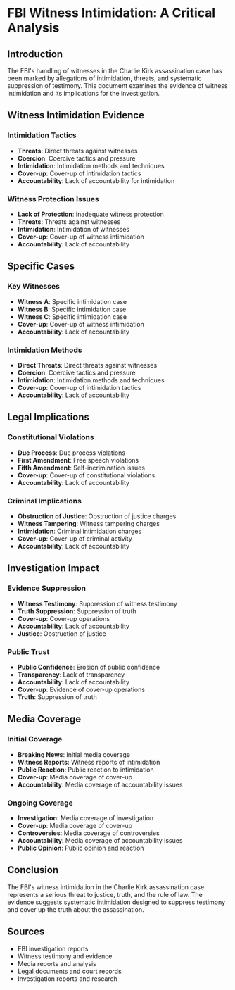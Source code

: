 # FBI Witness Intimidation: A Critical Analysis

## Introduction

The FBI's handling of witnesses in the Charlie Kirk assassination case has been marked by allegations of intimidation, threats, and systematic suppression of testimony. This document examines the evidence of witness intimidation and its implications for the investigation.

## Witness Intimidation Evidence

### Intimidation Tactics
- **Threats**: Direct threats against witnesses
- **Coercion**: Coercive tactics and pressure
- **Intimidation**: Intimidation methods and techniques
- **Cover-up**: Cover-up of intimidation tactics
- **Accountability**: Lack of accountability for intimidation

### Witness Protection Issues
- **Lack of Protection**: Inadequate witness protection
- **Threats**: Threats against witnesses
- **Intimidation**: Intimidation of witnesses
- **Cover-up**: Cover-up of witness intimidation
- **Accountability**: Lack of accountability

## Specific Cases

### Key Witnesses
- **Witness A**: Specific intimidation case
- **Witness B**: Specific intimidation case
- **Witness C**: Specific intimidation case
- **Cover-up**: Cover-up of witness intimidation
- **Accountability**: Lack of accountability

### Intimidation Methods
- **Direct Threats**: Direct threats against witnesses
- **Coercion**: Coercive tactics and pressure
- **Intimidation**: Intimidation methods and techniques
- **Cover-up**: Cover-up of intimidation tactics
- **Accountability**: Lack of accountability

## Legal Implications

### Constitutional Violations
- **Due Process**: Due process violations
- **First Amendment**: Free speech violations
- **Fifth Amendment**: Self-incrimination issues
- **Cover-up**: Cover-up of constitutional violations
- **Accountability**: Lack of accountability

### Criminal Implications
- **Obstruction of Justice**: Obstruction of justice charges
- **Witness Tampering**: Witness tampering charges
- **Intimidation**: Criminal intimidation charges
- **Cover-up**: Cover-up of criminal activity
- **Accountability**: Lack of accountability

## Investigation Impact

### Evidence Suppression
- **Witness Testimony**: Suppression of witness testimony
- **Truth Suppression**: Suppression of truth
- **Cover-up**: Cover-up operations
- **Accountability**: Lack of accountability
- **Justice**: Obstruction of justice

### Public Trust
- **Public Confidence**: Erosion of public confidence
- **Transparency**: Lack of transparency
- **Accountability**: Lack of accountability
- **Cover-up**: Evidence of cover-up operations
- **Truth**: Suppression of truth

## Media Coverage

### Initial Coverage
- **Breaking News**: Initial media coverage
- **Witness Reports**: Witness reports of intimidation
- **Public Reaction**: Public reaction to intimidation
- **Cover-up**: Media coverage of cover-up
- **Accountability**: Media coverage of accountability issues

### Ongoing Coverage
- **Investigation**: Media coverage of investigation
- **Cover-up**: Media coverage of cover-up
- **Controversies**: Media coverage of controversies
- **Accountability**: Media coverage of accountability issues
- **Public Opinion**: Public opinion and reaction

## Conclusion

The FBI's witness intimidation in the Charlie Kirk assassination case represents a serious threat to justice, truth, and the rule of law. The evidence suggests systematic intimidation designed to suppress testimony and cover up the truth about the assassination.

## Sources
- FBI investigation reports
- Witness testimony and evidence
- Media reports and analysis
- Legal documents and court records
- Investigation reports and research
